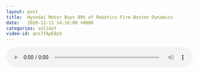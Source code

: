 ```yaml
---
layout: post
title:  Hyundai Motor Buys 80% of Robotics Firm Boston Dynamics
date:   2020-12-11 14:16:00 +0000
categories: solidot
video-id: qns7fApE8yU
---
```


<audio src="/assets/1fd178f15f772214f29d7494faaa3c21.mp3" style="width: 100%;" controls></audio>

